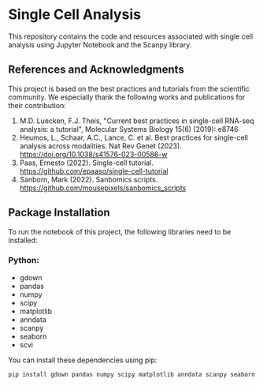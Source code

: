 # Single Cell Analysis

This repository contains the code and resources associated with single cell analysis using Jupyter Notebook and the Scanpy library.

## References and Acknowledgments

This project is based on the best practices and tutorials from the scientific community. We especially thank the following works and publications for their contribution:

1. M.D. Luecken, F.J. Theis, "Current best practices in single-cell RNA-seq analysis: a tutorial", Molecular Systems Biology 15(6) (2019): e8746
2. Heumos, L., Schaar, A.C., Lance, C. et al. Best practices for single-cell analysis across modalities. Nat Rev Genet (2023). https://doi.org/10.1038/s41576-023-00586-w
3. Paas, Ernesto (2022). Single-cell tutorial. https://github.com/epaaso/single-cell-tutorial
4. Sanborn, Mark (2022). Sanbomics scripts. https://github.com/mousepixels/sanbomics_scripts

## Package Installation

To run the notebook of this project, the following libraries need to be installed:

### Python:

- gdown
- pandas
- numpy
- scipy
- matplotlib
- anndata
- scanpy
- seaborn
- scvi

You can install these dependencies using pip:

```bash
pip install gdown pandas numpy scipy matplotlib anndata scanpy seaborn scvi
